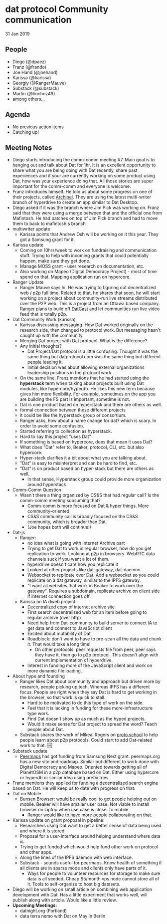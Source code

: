 # dat protocol Community communication 

31 Jan 2019

## People

* Diego (@dpaez)
* Franz (@frando)
* Joe Hand (@joehand)  
* Karissa (@karissa)
* Georgiy (@RangerMauve)
* Substack (@substack)
* Martin (@tinchoz49)
* among others...

## Agenda

* No previous action items
* Catching up!

## Meeting Notes

* Diego starts introducing the comm-comm meeting #7. Main goal is to hanging out and talk about Dat for 1hr. It is an excellent opportunity to share what you are being doing with Dat recently, share past experiences and if your are currently working on some product using Dat, how was your experience doing that. All those stories are super important for the comm-comm and everyone is welcome.
* Franz introduces himself. He told us about some progress on one of their projects, called [Archipel](https://github.com/arso-project/archipel). They are using the latest multi-writer branch of hyperdrive to create an app similar to Dat Desktop. 
* Diego asked if it was the branch where Jim Pick was working on. Franz said that they were using a merge between that and the official one from Mafintosh. He had patches on top of Jim Pick branch and had to move them to back to mafintosh's branch
* multiwriter update
  * Karissa points that Andrew Osh will be working on it this year. They got a Samsung grant for it.  
* Karissa update
  * Coming on 10hrs/week to work on fundraising and communication stuff. Trying to help with incoming grants that could potentially happen, make sure they get done.
  * Manage MOSS grant - user research on documentation, etc.
  * Also working on Mapeo (Digital Democracy Project) - most of time spend on that. Mapping application run on hypercore.
* Ranger Update
  * Ranger Mauve says hi. He was trying to figuring out decentralized web / p2p full time. Related to that, he shares that soon, he will start working on a project about community-run live streams distributed over the P2P web. This is a project from an Ottawa based company. Ranger plans to build off [DatCast](https://github.com/datcast) and let communities run live video feed that is totally p2p. 
* Dat Community Work (karissa)
  * Karissa discussing messaging. How Dat worked originally on the research side, then changed to protocol work. But messaging hasn't caught up with the community.
  * Merging Dat project with Dat protocol. What is the difference? 
  * Any initial thoughts?
    * Dat Project/Dat protocol is a little confusing. Thought it was the same thing but datprotocol.com was the same thing but different people leading it.
    * Initial decision was about allowing external organizations leadership positions in the protocol work.
  * On the same line, Franz mentions that he had started using the **hyperstack** term when talking about projects built using Dat modules, like hypercore/hyperdb. He likes this new term because gives him more flexibility. For example, sometimes on the app you are building the FS part is important, sometime is not.  
  * Dat is one product based on hyperstack and there are others as well.
  * formal connection between these different projects
  * it could be like the hyperstack group or consortium.
  * Ranger asks, how about a name change for dat? which is scary. In order to avoid some confusion.
  * Started referring to collection as hyperstack.
  * Hard to say this project "uses Dat"
  * If something is based on hypercore, does that mean it uses Dat?
  * What does "Dat" refer to, Beaker, protocol, CLI, etc. but also hypercore.
  * Hyper-stack clarifies it a bit about what you are talking about.
  * "Dat" is easy to misinterpret and can be hard to find, etc.
  * "Dat" is on product based on hyper-stack but there are others as well.
    * In that sense, Hyperstack group could provide more organization around hyperstack
* Comm-Comm Question
  * Wasn't there a thing organized by CS&S that had regular call? Is the comm-comm meeting subsuming that?
    * Comm-comm is more focused on Dat & hyper things. More community-oriented.
    * CS&S community call is broadly focused on the CS&S community, which is broader than Dat.
    * (Joe hopes both will continue!)
* Dat-js
  * Ranger: 
    * no idea what is going with Internet Archive part
    * Trying to get Dat to work in regular browser, how do you get replication to work. Looking at p2p in browsers. WebRTC data channels suck if you want a lot of them.
    * hyperdrive doesn't care how you replicate it
    * Looked at other projects like dat-gateway, dat-daemon
    * Websocket to replicate over Dat. Add a websocket so you could replicate on a dat gateway, similar to the IPFS gateway.
    * "I want all websites that work in Beaker to work over the gateway". Requires a subdomain, replicate archive on client side if internet connection goes off.
  * Karissa on IA dweb project:
    * Decentralized copy of internet archive site
    * First search decentralized web for an item before going to regular archive (over http)
    * Need help from Dat-community to build server to connect IA to get data and connect to JavaScript client
    * Excited about mutability of Dat
    * Roadblock: don't want to have to pre-scan all the data and chunk it. That would take a long time!
        * On other protocols: peer requests file from peer, peer says they have it, then go to p2p protocol. This doesn't align with current implementation of hyperdrive.
    * Interest in funding more of the JavaScript client and work on more dynamic file loading.
* About hype and founding
  * Ranger likes Dat about community and approach but driven more by research, people picking up tech. Whereas IPFS has a different focus. People are right when they say Dat is hard to get working in the browser, so that work is quick to stall.
    * Hard to be motivated to do this type of work on the side.
    * Feel that it is lacking in funding for these more-infrastructure type work.
    * Find Dat doesn't show up as much as the hyped projects.
    * Would it make sense for Dat project to spread the word? Teach people about Dat.
  * Substack shares the work of Mikeal Rogers on [proto.school](https://proto.school/#/) to help people learn about p2p protocols. Could start to add Dat-related work to that. :cool:
* Substack update
  * [Peermaps](https://peermaps.org/) has got funding from Samsung Next grant. peermaps.org has a new site and roadmap. Similar but different to work done with Digital Democracy and Mapeo. Oriented towards getting all of PlanetOSM in a p2p database based on Dat. Either using hypercore or hyperdb or similar idea using prefix tries.
* Franz mentions they applied for funding a decentralized search engine based on Dat. He will keep us to date with progress on that.
* Dat on Mobile
  * [Bunsen Browser](https://github.com/bunsenbrowser): would be really cool to get people helping out on mobile. Beaker will have smaller user base. Not viable to install browser on laptop when use case is closer to mobile.
    * Ranger would like to have more people collaborating on that.
* Karissa update on grant proposal in pipeline:
    * Researchers using Dat want to get a better sense of data being used and where it is stored.
    * Proposal for a user-interface around helping understand where data is.
    * Trying to get funded which would help fund other work on protocol and other apps.
    * Along the lines of the IPFS daemon with web interface.
    * Substack - sounds useful for peermaps. Know health of something if all clients are in sparse mode and clients only have parts of it.
      * Ways for people to volunteer resources for storage to make sure data is all seeded. Cheap $5/month vps node cannot store all of it. Tools to self-organize to host big datasets.
* Diego will be working on small article on combining web application development with Dat. Has a little experiment that works well, will publish along with article. Would like a little review.
* **Upcoming Meetings:**
  * datnight.org (Portland)
  * data terra nemo with Dat on May in Berlin. 

